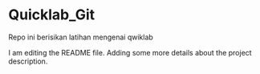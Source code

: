 # Quicklab_Git
Repo ini berisikan latihan mengenai qwiklab

I am editing the README file. 
Adding some more details about the project description.

